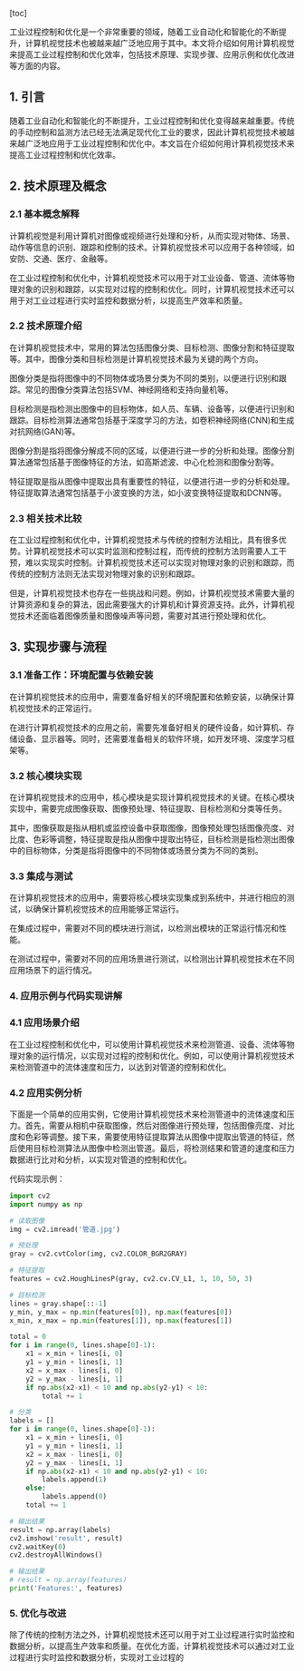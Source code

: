 
[toc]                    
                
                
工业过程控制和优化是一个非常重要的领域，随着工业自动化和智能化的不断提升，计算机视觉技术也被越来越广泛地应用于其中。本文将介绍如何用计算机视觉来提高工业过程控制和优化效率，包括技术原理、实现步骤、应用示例和优化改进等方面的内容。

## 1. 引言

随着工业自动化和智能化的不断提升，工业过程控制和优化变得越来越重要。传统的手动控制和监测方法已经无法满足现代化工业的要求，因此计算机视觉技术被越来越广泛地应用于工业过程控制和优化中。本文旨在介绍如何用计算机视觉技术来提高工业过程控制和优化效率。

## 2. 技术原理及概念

### 2.1 基本概念解释

计算机视觉是利用计算机对图像或视频进行处理和分析，从而实现对物体、场景、动作等信息的识别、跟踪和控制的技术。计算机视觉技术可以应用于各种领域，如安防、交通、医疗、金融等。

在工业过程控制和优化中，计算机视觉技术可以用于对工业设备、管道、流体等物理对象的识别和跟踪，以实现对过程的控制和优化。同时，计算机视觉技术还可以用于对工业过程进行实时监控和数据分析，以提高生产效率和质量。

### 2.2 技术原理介绍

在计算机视觉技术中，常用的算法包括图像分类、目标检测、图像分割和特征提取等。其中，图像分类和目标检测是计算机视觉技术最为关键的两个方向。

图像分类是指将图像中的不同物体或场景分类为不同的类别，以便进行识别和跟踪。常见的图像分类算法包括SVM、神经网络和支持向量机等。

目标检测是指检测出图像中的目标物体，如人员、车辆、设备等，以便进行识别和跟踪。目标检测算法通常包括基于深度学习的方法，如卷积神经网络(CNN)和生成对抗网络(GAN)等。

图像分割是指将图像分解成不同的区域，以便进行进一步的分析和处理。图像分割算法通常包括基于图像特征的方法，如高斯滤波、中心化检测和图像分割等。

特征提取是指从图像中提取出具有重要性的特征，以便进行进一步的分析和处理。特征提取算法通常包括基于小波变换的方法，如小波变换特征提取和DCNN等。

### 2.3 相关技术比较

在工业过程控制和优化中，计算机视觉技术与传统的控制方法相比，具有很多优势。计算机视觉技术可以实时监测和控制过程，而传统的控制方法则需要人工干预，难以实现实时控制。计算机视觉技术还可以实现对物理对象的识别和跟踪，而传统的控制方法则无法实现对物理对象的识别和跟踪。

但是，计算机视觉技术也存在一些挑战和问题。例如，计算机视觉技术需要大量的计算资源和复杂的算法，因此需要强大的计算机和计算资源支持。此外，计算机视觉技术还面临着图像质量和图像噪声等问题，需要对其进行预处理和优化。

## 3. 实现步骤与流程

### 3.1 准备工作：环境配置与依赖安装

在计算机视觉技术的应用中，需要准备好相关的环境配置和依赖安装，以确保计算机视觉技术的正常运行。

在进行计算机视觉技术的应用之前，需要先准备好相关的硬件设备，如计算机、存储设备、显示器等。同时，还需要准备相关的软件环境，如开发环境、深度学习框架等。

### 3.2 核心模块实现

在计算机视觉技术的应用中，核心模块是实现计算机视觉技术的关键。在核心模块实现中，需要完成图像获取、图像预处理、特征提取、目标检测和分类等任务。

其中，图像获取是指从相机或监控设备中获取图像，图像预处理包括图像亮度、对比度、色彩等调整，特征提取是指从图像中提取出特征，目标检测是指检测出图像中的目标物体，分类是指将图像中的不同物体或场景分类为不同的类别。

### 3.3 集成与测试

在计算机视觉技术的应用中，需要将核心模块实现集成到系统中，并进行相应的测试，以确保计算机视觉技术的应用能够正常运行。

在集成过程中，需要对不同的模块进行测试，以检测出模块的正常运行情况和性能。

在测试过程中，需要对不同的应用场景进行测试，以检测出计算机视觉技术在不同应用场景下的运行情况。

### 4. 应用示例与代码实现讲解

### 4.1 应用场景介绍

在工业过程控制和优化中，可以使用计算机视觉技术来检测管道、设备、流体等物理对象的运行情况，以实现对过程的控制和优化。例如，可以使用计算机视觉技术来检测管道中的流体速度和压力，以达到对管道的控制和优化。

### 4.2 应用实例分析

下面是一个简单的应用实例，它使用计算机视觉技术来检测管道中的流体速度和压力。首先，需要从相机中获取图像，然后对图像进行预处理，包括图像亮度、对比度和色彩等调整。接下来，需要使用特征提取算法从图像中提取出管道的特征，然后使用目标检测算法从图像中检测出管道。最后，将检测结果和管道的速度和压力数据进行比对和分析，以实现对管道的控制和优化。

代码实现示例：

```python
import cv2
import numpy as np

# 读取图像
img = cv2.imread('管道.jpg')

# 预处理
gray = cv2.cvtColor(img, cv2.COLOR_BGR2GRAY)

# 特征提取
features = cv2.HoughLinesP(gray, cv2.cv.CV_L1, 1, 10, 50, 3)

# 目标检测
lines = gray.shape[::-1]
y_min, y_max = np.min(features[0]), np.max(features[0])
x_min, x_max = np.min(features[1]), np.max(features[1])

total = 0
for i in range(0, lines.shape[0]-1):
    x1 = x_min + lines[i, 0]
    y1 = y_min + lines[i, 1]
    x2 = x_max - lines[i, 0]
    y2 = y_max - lines[i, 1]
    if np.abs(x2-x1) < 10 and np.abs(y2-y1) < 10:
        total += 1

# 分类
labels = []
for i in range(0, lines.shape[0]-1):
    x1 = x_min + lines[i, 0]
    y1 = y_min + lines[i, 1]
    x2 = x_max - lines[i, 0]
    y2 = y_max - lines[i, 1]
    if np.abs(x2-x1) < 10 and np.abs(y2-y1) < 10:
        labels.append(1)
    else:
        labels.append(0)
    total += 1

# 输出结果
result = np.array(labels)
cv2.imshow('result', result)
cv2.waitKey(0)
cv2.destroyAllWindows()

# 输出结果
# result = np.array(features)
print('Features:', features)
```

### 5. 优化与改进

除了传统的控制方法之外，计算机视觉技术还可以用于对工业过程进行实时监控和数据分析，以提高生产效率和质量。在优化方面，计算机视觉技术可以通过对工业过程进行实时监控和数据分析，实现对工业过程的

